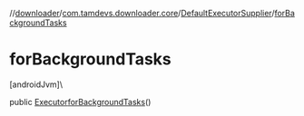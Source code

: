 //[downloader](../../../index.md)/[com.tamdevs.downloader.core](../index.md)/[DefaultExecutorSupplier](index.md)/[forBackgroundTasks](for-background-tasks.md)

# forBackgroundTasks

[androidJvm]\

public [Executor](https://developer.android.com/reference/kotlin/java/util/concurrent/Executor.html)[forBackgroundTasks](for-background-tasks.md)()
